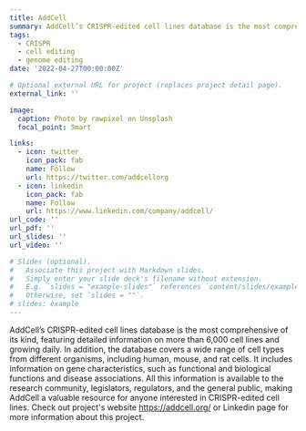 ```yaml
---
title: AddCell
summary: AddCell’s CRISPR-edited cell lines database is the most comprehensive of its kind, featuring detailed information on more than 6,000 cell lines and growing daily. In addition, the database covers a wide range of cell types from different organisms, including human, mouse, and rat cells. It includes information on gene characteristics, such as functional and biological functions and disease associations. All this information is available to the research community, legislators, regulators, and the general public, making AddCell a valuable resource for anyone interested in CRISPR-edited cell lines.
tags:
  - CRISPR
  - cell editing
  - genome editing
date: '2022-04-27T00:00:00Z'

# Optional external URL for project (replaces project detail page).
external_link: ''

image:
  caption: Photo by rawpixel on Unsplash
  focal_point: Smart

links:
  - icon: twitter
    icon_pack: fab
    name: Follow
    url: https://twitter.com/addcellorg
  - icon: linkedin
    icon_pack: fab
    name: Follow
    url: https://www.linkedin.com/company/addcell/
url_code: ''
url_pdf: ''
url_slides: ''
url_video: ''

# Slides (optional).
#   Associate this project with Markdown slides.
#   Simply enter your slide deck's filename without extension.
#   E.g. `slides = "example-slides"` references `content/slides/example-slides.md`.
#   Otherwise, set `slides = ""`.
# slides: example
---
```


AddCell’s CRISPR-edited cell lines database is the most comprehensive of its kind, featuring detailed information on more than 6,000 cell lines and growing daily. In addition, the database covers a wide range of cell types from different organisms, including human, mouse, and rat cells. It includes information on gene characteristics, such as functional and biological functions and disease associations. All this information is available to the research community, legislators, regulators, and the general public, making AddCell a valuable resource for anyone interested in CRISPR-edited cell lines. Check out project's website https://addcell.org/ or Linkedin page for more information about this project.